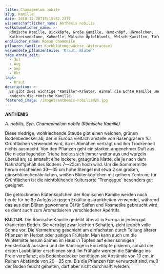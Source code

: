 ```yaml
---
title: Chamaemelum nobile
slug: Kamille
date: 2018-12-28T15:15:52.237Z
wissenschaftlicher_name: Anthemis nobilis
volkstuemlicher_name: >-
  Römische Kamille, Dickköpfe, Große Kamille, Hemdknöpf, Härmelchen,
  Kathreinenblume, Kuhmelle, Wälsche Öpfelblumli, Welsch Kamillen, Tüfelschrut
englischer_name: Roman Chamomile
pflanzen_familie: Korbblütengewächse (Asteraceae)
verwendete_pflanzenteile: 'Kraut, Blüten'
tags_ernte_zeit:
  - Jul
  - Aug
  - Sep
  - Okt
tags:
  - Kraut
description: >-
  Es gibt zwei wichtige "Kamille"-Kräuter, einmal die Echte Kamille und zum
  anderen die römische Kamille.
featured_image: /images/anthemis-nobilis@2x.jpg
---
```

**ANTHEMIS**

_A. nobilis, Syn. Chamaemelum nobile (Römische Kamille)_



Diese niedrige, wohlriechende Staude gibt einen weichen, grünen Bodenbedecker ab, der in Europa vielfach anstelle von Rasengräsern für Grünflächen verwendet wird, da er Abmähen verträgt und ihm Trockenheit nichts ausmacht. Von den Pflanzen geht ein starker, angenehmer Duft aus. Die niederliegenden Triebe breiten sich immer weiter aus und wurzeln überall an; so entsteht eine lockere, graugrüne Matte, die je nach dem Nährstoffgehalt des Bodens 7—25cm hoch wird. Um die Sommermitte herum erscheinen 30—35 cm hohe Stengel mit etwa 2 cm großen, gänseblümchenähnlichen, weißen Blütenköpfchen mit gelbem Zentrum; für Grünflächen ist die nichtblühende Kultursorte ”Treneague' besonders gut geeignet.   



Die getrockneten Blütenköpfchen der Römischen Kamille werden noch heute für heiße Aufgüsse gegen Erkältungskrankheiten verwendet, während das aus den Blüten gewonnene Öl für Seifen und Kosmetika gebraucht wird; es dient auch zum Aromatisieren verschiedener Apéritifs.  



**KULTUR.** Die Römische Kamille gedeiht überall in Europa in jedem gut dränierten Boden. Sie verträgt zwar leichten Schatten, zieht jedoch volle Sonne vor. Die Vermehrung geschieht am einfachsten durch Teilung älterer Pflanzen im Herbst oder zeitigen Frühjahr. Man kann auch um die Wintermitte herum Samen im Haus in Töpfen auf einer sonnigen Fensterbank aussäen und die Sämlinge in Einzeltöpfe pikieren, sobald die ersten Laubblätter erschienen sind. Im Frühjahr werden die Sämlinge ins Freie verpflanzt; als Bodenbedecker benötigen sie Abstände von 10 cm, in Reihen Abstände von 20—25 cm. Bis die Pflanzen fest verwurzelt sind, muß der Boden feucht gehalten, darf aber nicht durchnäßt werden.
